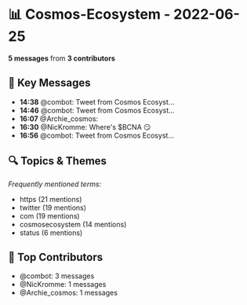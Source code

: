 # 📊 Cosmos-Ecosystem - 2022-06-25
**5 messages** from **3 contributors**

## 💬 Key Messages
- **14:38** @combot: [‌‌‌‌‎⁠](https://twitter.com/CosmosEcosystem/status/1540705919113302017)Tweet from Cosmos Ecosyst...
- **14:46** @combot: [‌‌‌‌‎⁠](https://twitter.com/CosmosEcosystem/status/1540708062306222080)Tweet from Cosmos Ecosyst...
- **16:07** @Archie_cosmos: 
- **16:30** @NicKromme: Where's $BCNA 😏
- **16:56** @combot: [‌‌‌‌‎⁠](https://twitter.com/CosmosEcosystem/status/1540740627977191426)Tweet from Cosmos Ecosyst...

## 🔍 Topics & Themes
*Frequently mentioned terms:*
- https (21 mentions)
- twitter (19 mentions)
- com (19 mentions)
- cosmosecosystem (14 mentions)
- status (6 mentions)

## 👥 Top Contributors
- @combot: 3 messages
- @NicKromme: 1 messages
- @Archie_cosmos: 1 messages